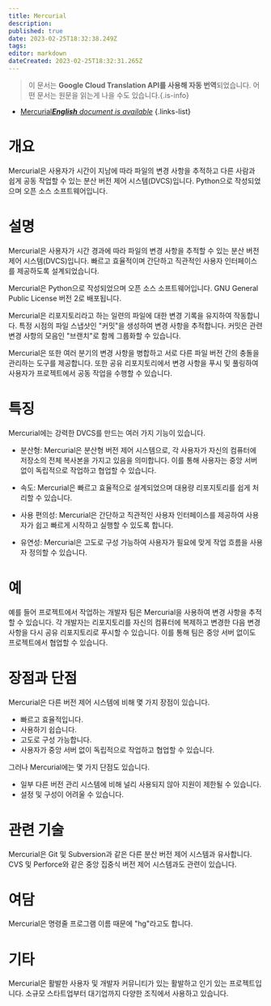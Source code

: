 ```yaml
---
title: Mercurial
description: 
published: true
date: 2023-02-25T18:32:38.249Z
tags: 
editor: markdown
dateCreated: 2023-02-25T18:32:31.265Z
---
```


> 이 문서는 **Google Cloud Translation API를 사용해 자동 번역**되었습니다.
어떤 문서는 원문을 읽는게 나을 수도 있습니다.{.is-info}



- [Mercurial***English** document is available*](/en/Knowledge-base/Dictionary/mercurial)
{.links-list}


# 개요
Mercurial은 사용자가 시간이 지남에 따라 파일의 변경 사항을 추적하고 다른 사람과 쉽게 공동 작업할 수 있는 분산 버전 제어 시스템(DVCS)입니다. Python으로 작성되었으며 오픈 소스 소프트웨어입니다.

# 설명
Mercurial은 사용자가 시간 경과에 따라 파일의 변경 사항을 추적할 수 있는 분산 버전 제어 시스템(DVCS)입니다. 빠르고 효율적이며 간단하고 직관적인 사용자 인터페이스를 제공하도록 설계되었습니다.

Mercurial은 Python으로 작성되었으며 오픈 소스 소프트웨어입니다. GNU General Public License 버전 2로 배포됩니다.

Mercurial은 리포지토리라고 하는 일련의 파일에 대한 변경 기록을 유지하여 작동합니다. 특정 시점의 파일 스냅샷인 "커밋"을 생성하여 변경 사항을 추적합니다. 커밋은 관련 변경 사항의 모음인 "브랜치"로 함께 그룹화할 수 있습니다.

Mercurial은 또한 여러 분기의 변경 사항을 병합하고 서로 다른 파일 버전 간의 충돌을 관리하는 도구를 제공합니다. 또한 공유 리포지토리에서 변경 사항을 푸시 및 풀링하여 사용자가 프로젝트에서 공동 작업을 수행할 수 있습니다.

# 특징
Mercurial에는 강력한 DVCS를 만드는 여러 가지 기능이 있습니다.

- 분산형: Mercurial은 분산형 버전 제어 시스템으로, 각 사용자가 자신의 컴퓨터에 저장소의 전체 복사본을 가지고 있음을 의미합니다. 이를 통해 사용자는 중앙 서버 없이 독립적으로 작업하고 협업할 수 있습니다.

- 속도: Mercurial은 빠르고 효율적으로 설계되었으며 대용량 리포지토리를 쉽게 처리할 수 있습니다.

- 사용 편의성: Mercurial은 간단하고 직관적인 사용자 인터페이스를 제공하여 사용자가 쉽고 빠르게 시작하고 실행할 수 있도록 합니다.

- 유연성: Mercurial은 고도로 구성 가능하여 사용자가 필요에 맞게 작업 흐름을 사용자 정의할 수 있습니다.

# 예
예를 들어 프로젝트에서 작업하는 개발자 팀은 Mercurial을 사용하여 변경 사항을 추적할 수 있습니다. 각 개발자는 리포지토리를 자신의 컴퓨터에 복제하고 변경한 다음 변경 사항을 다시 공유 리포지토리로 푸시할 수 있습니다. 이를 통해 팀은 중앙 서버 없이도 프로젝트에서 협업할 수 있습니다.

# 장점과 단점
Mercurial은 다른 버전 제어 시스템에 비해 몇 가지 장점이 있습니다.

- 빠르고 효율적입니다.
- 사용하기 쉽습니다.
- 고도로 구성 가능합니다.
- 사용자가 중앙 서버 없이 독립적으로 작업하고 협업할 수 있습니다.

그러나 Mercurial에는 몇 가지 단점도 있습니다.

- 일부 다른 버전 관리 시스템에 비해 널리 사용되지 않아 지원이 제한될 수 있습니다.
- 설정 및 구성이 어려울 수 있습니다.

# 관련 기술
Mercurial은 Git 및 Subversion과 같은 다른 분산 버전 제어 시스템과 유사합니다. CVS 및 Perforce와 같은 중앙 집중식 버전 제어 시스템과도 관련이 있습니다.

# 여담
Mercurial은 명령줄 프로그램 이름 때문에 "hg"라고도 합니다.

# 기타
Mercurial은 활발한 사용자 및 개발자 커뮤니티가 있는 활발하고 인기 있는 프로젝트입니다. 소규모 스타트업부터 대기업까지 다양한 조직에서 사용하고 있습니다.